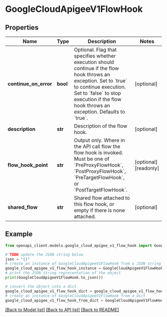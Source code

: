 # GoogleCloudApigeeV1FlowHook


## Properties

Name | Type | Description | Notes
------------ | ------------- | ------------- | -------------
**continue_on_error** | **bool** | Optional. Flag that specifies whether execution should continue if the flow hook throws an exception. Set to &#x60;true&#x60; to continue execution. Set to &#x60;false&#x60; to stop execution if the flow hook throws an exception. Defaults to &#x60;true&#x60;. | [optional] 
**description** | **str** | Description of the flow hook. | [optional] 
**flow_hook_point** | **str** | Output only. Where in the API call flow the flow hook is invoked. Must be one of &#x60;PreProxyFlowHook&#x60;, &#x60;PostProxyFlowHook&#x60;, &#x60;PreTargetFlowHook&#x60;, or &#x60;PostTargetFlowHook&#x60;. | [optional] [readonly] 
**shared_flow** | **str** | Shared flow attached to this flow hook, or empty if there is none attached. | [optional] 

## Example

```python
from openapi_client.models.google_cloud_apigee_v1_flow_hook import GoogleCloudApigeeV1FlowHook

# TODO update the JSON string below
json = "{}"
# create an instance of GoogleCloudApigeeV1FlowHook from a JSON string
google_cloud_apigee_v1_flow_hook_instance = GoogleCloudApigeeV1FlowHook.from_json(json)
# print the JSON string representation of the object
print(GoogleCloudApigeeV1FlowHook.to_json())

# convert the object into a dict
google_cloud_apigee_v1_flow_hook_dict = google_cloud_apigee_v1_flow_hook_instance.to_dict()
# create an instance of GoogleCloudApigeeV1FlowHook from a dict
google_cloud_apigee_v1_flow_hook_from_dict = GoogleCloudApigeeV1FlowHook.from_dict(google_cloud_apigee_v1_flow_hook_dict)
```
[[Back to Model list]](../README.md#documentation-for-models) [[Back to API list]](../README.md#documentation-for-api-endpoints) [[Back to README]](../README.md)


